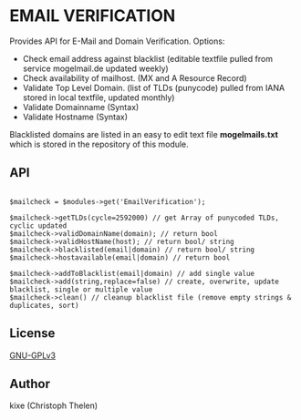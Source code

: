 EMAIL VERIFICATION
==================

Provides API for E-Mail and Domain Verification. Options:   

+ Check email address against blacklist (editable textfile pulled from service mogelmail.de updated weekly)
+ Check availability of mailhost. (MX and A Resource Record)
+ Validate Top Level Domain. (list of TLDs (punycode) pulled from IANA stored in local textfile, updated monthly)
+ Validate Domainname (Syntax)
+ Validate Hostname (Syntax)

Blacklisted domains are listed in an easy to edit text file **mogelmails.txt** which is stored in the repository of this module.  

## API

```

$mailcheck = $modules->get('EmailVerification');

$mailcheck->getTLDs(cycle=2592000) // get Array of punycoded TLDs, cyclic updated
$mailcheck->validDomainName(domain); // return bool
$mailcheck->validHostName(host); // return bool/ string
$mailcheck->blacklisted(email|domain) // return bool/ string
$mailcheck->hostavailable(email|domain) // return bool

$mailcheck->addToBlacklist(email|domain) // add single value
$mailcheck->add(string,replace=false) // create, overwrite, update blacklist, single or multiple value
$mailcheck->clean() // cleanup blacklist file (remove empty strings & duplicates, sort)

```

## License
[GNU-GPLv3](http://www.gnu.org/licenses/gpl-3.0.html)

## Author
kixe (Christoph Thelen)
